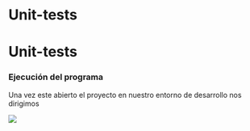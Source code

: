 # Unit-tests
# Unit-tests
<h3>Ejecución del programa</h3>
<p>Una vez este abierto el proyecto en nuestro entorno de desarrollo nos dirigimos</p>
<img src="img_docs/img1.jpg">
